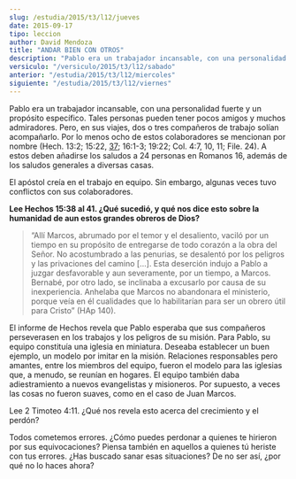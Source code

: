```yaml
---
slug: /estudia/2015/t3/l12/jueves
date: 2015-09-17
tipo: leccion
author: David Mendoza
title: "ANDAR BIEN CON OTROS"
description: "Pablo era un trabajador incansable, con una personalidad fuerte y un propósito específico. Tales personas pueden tener pocos amigos y muchos admiradores. Pero, en sus viajes, dos o tres compañeros de trabajo solían acompañarlo."
versiculo: "/versiculo/2015/t3/l12/sabado"
anterior: "/estudia/2015/t3/l12/miercoles"
siguiente: "/estudia/2015/t3/l12/viernes"
---
```


Pablo era un trabajador incansable, con una personalidad fuerte y un propósito específico. Tales personas pueden tener pocos amigos y muchos admiradores. Pero, en sus viajes, dos o tres compañeros de trabajo solían acompañarlo. Por lo menos ocho de estos colaboradores se mencionan por nombre (Hech. 13:2; 15:22, [37](/bibia/44/15/37); 16:1-3; 19:22; Col. 4:7, 10, 11; File. 24). A estos deben añadirse los saludos a 24 personas en Romanos 16, además de los saludos generales a diversas casas.

El apóstol creía en el trabajo en equipo. Sin embargo, algunas veces tuvo conflictos con sus colaboradores.

**Lee Hechos 15:38 al 41. ¿Qué sucedió, y qué nos dice esto sobre la humanidad de aun estos grandes obreros de Dios?**

> “Allí Marcos, abrumado por el temor y el desaliento, vaciló por un tiempo en su propósito de entregarse de todo corazón a la obra del Señor. No acostumbrado a las penurias, se desalentó por los peligros y las privaciones del camino [...]. Esta deserción indujo a Pablo a juzgar desfavorable y aun severamente, por un tiempo, a Marcos. Bernabé, por otro lado, se inclinaba a excusarlo por causa de su inexperiencia. Anhelaba que Marcos no abandonara el ministerio, porque veía en él cualidades que lo habilitarían para ser un obrero útil para Cristo” (HAp 140).

El informe de Hechos revela que Pablo esperaba que sus compañeros perseverasen en los trabajos y los peligros de su misión. Para Pablo, su equipo constituía una iglesia en miniatura. Deseaba establecer un buen ejemplo, un modelo por imitar en la misión. Relaciones responsables pero amantes, entre los miembros del equipo, fueron el modelo para las iglesias que, a menudo, se reunían en hogares. El equipo también daba adiestramiento a nuevos evangelistas y misioneros. Por supuesto, a veces las cosas no fueron suaves, como en el caso de Juan Marcos.

Lee 2 Timoteo 4:11. ¿Qué nos revela esto acerca del crecimiento y el perdón?

Todos cometemos errores. ¿Cómo puedes perdonar a quienes te hirieron por sus equivocaciones? Piensa también en aquellos a quienes tú heriste con tus errores. ¿Has buscado sanar esas situaciones? De no ser así, ¿por qué no lo haces ahora?
